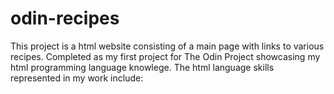 # odin-recipes
This project is a html website consisting of a main page with links to various recipes. Completed as my first project for The Odin Project showcasing my html programming language knowlege. 
The html language skills represented in my work include:  